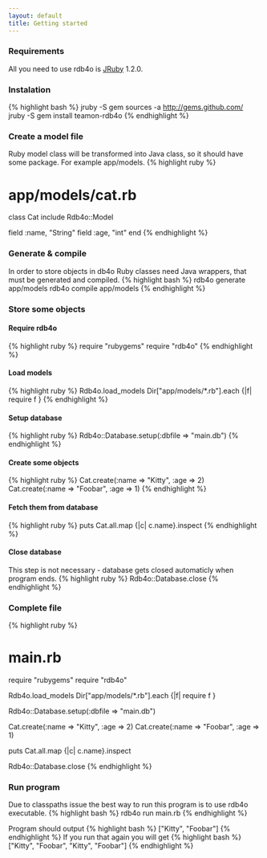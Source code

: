 ```yaml
---
layout: default
title: Getting started
---
```


### Requirements
All you need to use rdb4o is [JRuby](http://jruby.codehaus.org/) 1.2.0.

### Instalation

{% highlight bash %}
jruby -S gem sources -a http://gems.github.com/
jruby -S gem install teamon-rdb4o
{% endhighlight %}

### Create a model file
Ruby model class will be transformed into Java class, so it should have some package. For example app/models.
{% highlight ruby %}
# app/models/cat.rb
class Cat
  include Rdb4o::Model
  
  field :name, "String"
  field :age, "int"
end
{% endhighlight %}

### Generate & compile
In order to store objects in db4o Ruby classes need Java wrappers, that must be generated and compiled.
{% highlight bash %}
rdb4o generate app/models
rdb4o compile app/models
{% endhighlight %}


### Store some objects

#### Require rdb4o
{% highlight ruby %}
require "rubygems"
require "rdb4o" 
{% endhighlight %}

#### Load models
{% highlight ruby %}
Rdb4o.load_models
Dir["app/models/*.rb"].each {|f| require f }
{% endhighlight %}

#### Setup database
{% highlight ruby %}
Rdb4o::Database.setup(:dbfile => "main.db")
{% endhighlight %}

#### Create some objects
{% highlight ruby %}
Cat.create(:name => "Kitty", :age => 2)
Cat.create(:name => "Foobar", :age => 1)
{% endhighlight %}

#### Fetch them from database
{% highlight ruby %}
puts Cat.all.map {|c| c.name}.inspect
{% endhighlight %}

#### Close database
This step is not necessary - database gets closed automaticly when program ends.
{% highlight ruby %}
Rdb4o::Database.close
{% endhighlight %}


### Complete file
{% highlight ruby %}
# main.rb
require "rubygems"
require "rdb4o"

Rdb4o.load_models
Dir["app/models/*.rb"].each {|f| require f }

Rdb4o::Database.setup(:dbfile => "main.db")

Cat.create(:name => "Kitty", :age => 2)
Cat.create(:name => "Foobar", :age => 1)

puts Cat.all.map {|c| c.name}.inspect

Rdb4o::Database.close
{% endhighlight %}


### Run program
Due to classpaths issue the best way to run this program is to use rdb4o executable.
{% highlight bash %}
rdb4o run main.rb
{% endhighlight %}

Program should output
{% highlight bash %}
["Kitty", "Foobar"]
{% endhighlight %}
If you run that again you will get
{% highlight bash %}
["Kitty", "Foobar", "Kitty", "Foobar"]
{% endhighlight %}
